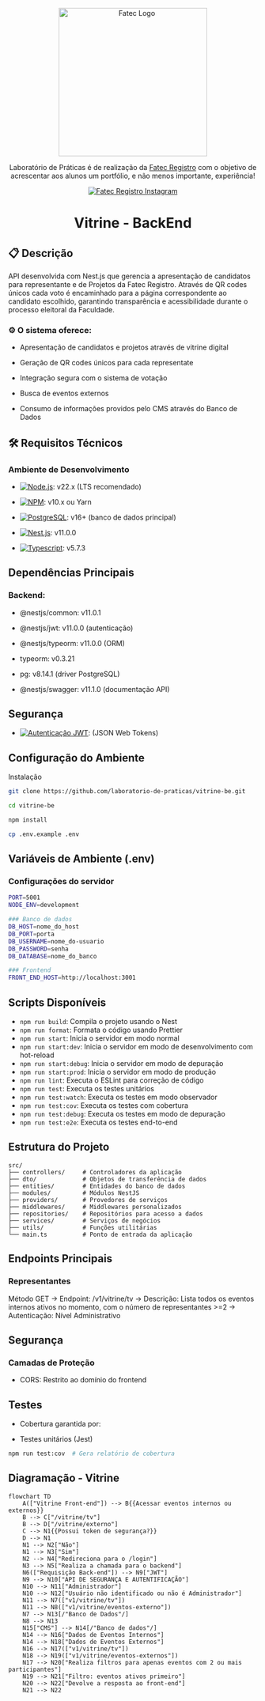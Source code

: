 <p align="center">
  <a href="https://fatecregistro.cps.sp.gov.br/" target="blank"><img src="https://bkpsitecpsnew.blob.core.windows.net/uploadsitecps/sites/40/2024/03/fatec_registro.png" width="300" alt="Fatec Logo" /></a>
</p>

  <p align="center">Laboratório de Práticas é de realização da <a href="https://fatecregistro.cps.sp.gov.br/" target="_blank">Fatec Registro</a> com o objetivo de acrescentar aos alunos um portfólio, e não menos importante, experiência!</p>
    <p align="center">
<a href="https://www.instagram.com/fatecregistro/" target="_blank"><img src="https://img.shields.io/badge/Instagram-E4405F?style=for-the-badge&logo=instagram&logoColor=white" alt="Fatec Registro Instagram" /></a>
</p>

<h1 align="center">Vitrine - BackEnd</h1>

## 📋 Descrição
API desenvolvida com Nest.js que gerencia a apresentação de candidatos para representante e de Projetos da Fatec Registro. Através de QR codes únicos cada voto é encaminhado para a página correspondente ao candidato escolhido, garantindo transparência e acessibilidade durante o processo eleitoral da Faculdade.

### ⚙ O sistema oferece:

- Apresentação de candidatos e projetos através de vitrine digital

- Geração de QR codes únicos para cada representate

- Integração segura com o sistema de votação

- Busca de eventos externos

- Consumo de informações providos pelo CMS através do Banco de Dados

## 🛠 Requisitos Técnicos

### Ambiente de Desenvolvimento
- [![Node.js](https://img.shields.io/badge/node.js-339933?style=for-the-badge&logo=Node.js&logoColor=white)](https://nodejs.org/pt): v22.x (LTS recomendado)

- [![NPM](https://img.shields.io/badge/NPM-2D3136.svg?style=for-the-badge&logo=npm&logoColor=white)](https://www.npmjs.com/): v10.x ou Yarn

- [![PostgreSQL](https://img.shields.io/badge/PostgreSQL-316192?style=flat-square&logo=postgresql&logoColor=white)](https://www.postgresql.org/): v16+ (banco de dados principal)

- [![Nest.js](https://img.shields.io/badge/-NestJs-ea2845?style=flat-square&logo=nestjs&logoColor=white)](https://nestjs.com/): v11.0.0

- [![Typescript](https://img.shields.io/badge/TypeScript-007ACC?style=flat-square&logo=typescript&logoColor=white)](https://www.typescriptlang.org/): v5.7.3

## Dependências Principais

### Backend:

- @nestjs/common: v11.0.1

- @nestjs/jwt: v11.0.0 (autenticação)

- @nestjs/typeorm: v11.0.0 (ORM)

- typeorm: v0.3.21

- pg: v8.14.1 (driver PostgreSQL)

- @nestjs/swagger: v11.1.0 (documentação API)

## Segurança
- [![Autenticação JWT](https://img.shields.io/badge/JWT-black?style=plastic&logo=JSON%20web%20tokens)](https://jwt.io/): (JSON Web Tokens)

## Configuração do Ambiente
Instalação
```bash
git clone https://github.com/laboratorio-de-praticas/vitrine-be.git

cd vitrine-be

npm install

cp .env.example .env
```

## Variáveis de Ambiente (.env)

### Configurações do servidor
```bash
PORT=5001
NODE_ENV=development

### Banco de dados
DB_HOST=nome_do_host
DB_PORT=porta
DB_USERNAME=nome_do-usuario
DB_PASSWORD=senha
DB_DATABASE=nome_do_banco

### Frontend 
FRONT_END_HOST=http://localhost:3001
```


## Scripts Disponíveis
- `npm run build`: Compila o projeto usando o Nest
- `npm run format`: Formata o código usando Prettier
- `npm run start`: Inicia o servidor em modo normal
- `npm run start:dev`: Inicia o servidor em modo de desenvolvimento com hot-reload
- `npm run start:debug`: Inicia o servidor em modo de depuração
- `npm run start:prod`: Inicia o servidor em modo de produção
- `npm run lint`: Executa o ESLint para correção de código
- `npm run test`: Executa os testes unitários
- `npm run test:watch`: Executa os testes em modo observador
- `npm run test:cov`: Executa os testes com cobertura
- `npm run test:debug`: Executa os testes em modo de depuração
- `npm run test:e2e`: Executa os testes end-to-end

## Estrutura do Projeto 
```
src/
├── controllers/     # Controladores da aplicação
├── dto/             # Objetos de transferência de dados
├── entities/        # Entidades do banco de dados
├── modules/         # Módulos NestJS
├── providers/       # Provedores de serviços
├── middlewares/     # Middlewares personalizados
├── repositories/    # Repositórios para acesso a dados
├── services/        # Serviços de negócios
├── utils/           # Funções utilitárias
└── main.ts          # Ponto de entrada da aplicação
```

## Endpoints Principais

### Representantes
Método GET
→ Endpoint: /v1/vitrine/tv
→ Descrição: Lista todos os eventos internos ativos no momento, com o número de representantes >=2
→ Autenticação: Nível Administrativo

## Segurança
### Camadas de Proteção

- CORS: Restrito ao domínio do frontend

## Testes
- Cobertura garantida por:

- Testes unitários (Jest)

```bash
npm run test:cov  # Gera relatório de cobertura
```


## Diagramação - Vitrine 

```mermaid
flowchart TD
    A(["Vitrine Front-end"]) --> B{{Acessar eventos internos ou externos}}
    B --> C["/vitrine/tv"]
    B --> D["/vitrine/externo"]
    C --> N1{{Possui token de segurança?}}
    D --> N1
    N1 --> N2["Não"]
    N1 --> N3["Sim"]
    N2 --> N4["Redireciona para o /login"]
    N3 --> N5["Realiza a chamada para o backend"]
    N6(["Requisição Back-end"]) --> N9["JWT"]
    N9 --> N10["API DE SEGURANÇA E AUTENTIFICAÇÃO"]
    N10 --> N11["Administrador"]
    N10 --> N12["Usuário não identificado ou não é Administrador"]
    N11 --> N7(["v1/vitrine/tv"])
    N11 --> N8(["v1/vitrine/eventos-externo"])
    N7 --> N13[/"Banco de Dados"/]
    N8 --> N13
    N15["CMS"] --> N14[/"Banco de dados"/]
    N14 --> N16["Dados de Eventos Internos"]
    N14 --> N18["Dados de Eventos Externos"]
    N16 --> N17(["v1/vitrine/tv"])
    N18 --> N19(["v1/vitrine/eventos-externos"])
    N17 --> N20["Realiza filtros para apenas eventos com 2 ou mais participantes"]
    N19 --> N21["Filtro: eventos ativos primeiro"]
    N20 --> N22["Devolve a resposta ao front-end"]
    N21 --> N22
```
